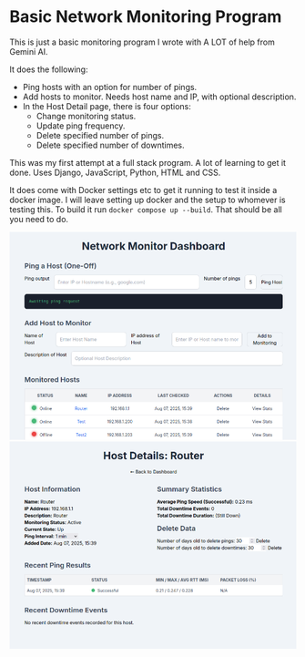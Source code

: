 # Basic Network Monitoring Program

This is just a basic monitoring program I wrote with A LOT of help from Gemini AI. 

It does the following:
* Ping hosts with an option for number of pings.
* Add hosts to monitor. Needs host name and IP, with optional description.
* In the Host Detail page, there is four options:
  * Change monitoring status.
  * Update ping frequency.
  * Delete specified number of pings.
  * Delete specified number of downtimes.

This was my first attempt at a full stack program. A lot of learning to get it done. Uses Django, JavaScript, Python, HTML and CSS.

It does come with Docker settings etc to get it running to test it inside a docker image. 
I will leave setting up docker and the setup to whomever is testing this.
To build it run `docker compose up --build`. That should be all you need to do.

<img title="Main Page" alt="Main Page" src="network_monitor/static/network_monitor/img/main.png">
<img title="Main Page" alt="Main Page" src="network_monitor/static/network_monitor/img/detailed.png">